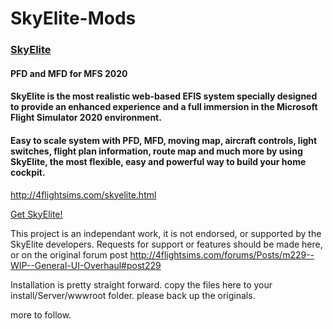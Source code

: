 # SkyElite-Mods

### [SkyElite](http://skyelite4mfs.com/downloads.html)
#### PFD and MFD for MFS 2020

#### SkyElite is the most realistic web-based EFIS system specially designed to provide an enhanced experience and a full immersion in the Microsoft Flight Simulator 2020 environment.

#### Easy to scale system with PFD, MFD, moving map, aircraft controls, light switches, flight plan information, route map and much more by using SkyElite, the most flexible, easy and powerful way to build your home cockpit.

http://4flightsims.com/skyelite.html

[Get SkyElite!](http://skyelite4mfs.com/downloads.html)


This project is an independant work, it is not endorsed, or supported by the SkyElite developers. Requests for support or features should be made here, or on the original forum post http://4flightsims.com/forums/Posts/m229--WIP--General-UI-Overhaul#post229

Installation is pretty straight forward.
copy the files here to your install/Server/wwwroot folder.
please back up the originals.

more to follow.
